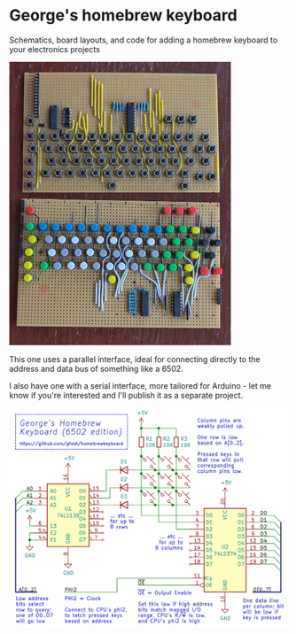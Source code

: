 # George's homebrew keyboard

Schematics, board layouts, and code for adding a homebrew keyboard to your electronics projects

<img src="homebrewkeyboards.jpg" alt="Photograph of assembled boards" width="400">

This one uses a parallel interface, ideal for connecting directly to the address and data bus of something like a 6502.

I also have one with a serial interface, more tailored for Arduino - let me know if you're interested and I'll publish it as a separate project.

<img src="Schematic.png" alt="Annotated schematic of George's Homebrew Keyboard (6502 edition)" width="512">

